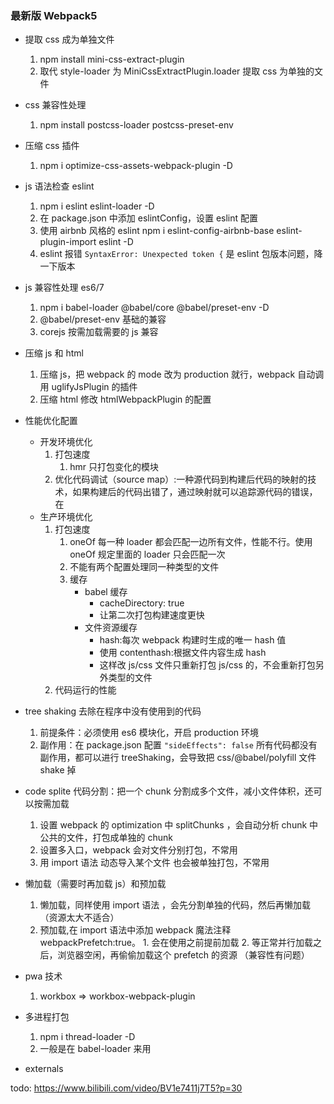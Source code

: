 ### 最新版 Webpack5

- 提取 css 成为单独文件

  1. npm install mini-css-extract-plugin
  2. 取代 style-loader 为 MiniCssExtractPlugin.loader 提取 css 为单独的文件

- css 兼容性处理

  1. npm install postcss-loader postcss-preset-env

- 压缩 css 插件

  1. npm i optimize-css-assets-webpack-plugin -D

- js 语法检查 eslint

  1. npm i eslint eslint-loader -D
  2. 在 package.json 中添加 eslintConfig，设置 eslint 配置
  3. 使用 airbnb 风格的 eslint npm i eslint-config-airbnb-base eslint-plugin-import eslint -D
  4. eslint 报错 `SyntaxError: Unexpected token {` 是 eslint 包版本问题，降一下版本

- js 兼容性处理 es6/7

  1. npm i babel-loader @babel/core @babel/preset-env -D
  2. @babel/preset-env 基础的兼容
  3. corejs 按需加载需要的 js 兼容

- 压缩 js 和 html

  1. 压缩 js，把 webpack 的 mode 改为 production 就行，webpack 自动调用 uglifyJsPlugin 的插件
  2. 压缩 html 修改 htmlWebpackPlugin 的配置

- 性能优化配置
  - 开发环境优化
    1. 打包速度
       1. hmr 只打包变化的模块
    1. 优化代码调试（source map）:一种源代码到构建后代码的映射的技术，如果构建后的代码出错了，通过映射就可以追踪源代码的错误，在
  - 生产环境优化
    1. 打包速度
       1. oneOf 每一种 loader 都会匹配一边所有文件，性能不行。使用 oneOf 规定里面的 loader 只会匹配一次
       2. 不能有两个配置处理同一种类型的文件
       3. 缓存
          - babel 缓存
            - cacheDirectory: true
            - 让第二次打包构建速度更快
          - 文件资源缓存
            - hash:每次 webpack 构建时生成的唯一 hash 值
            - 使用 contenthash:根据文件内容生成 hash
            - 这样改 js/css 文件只重新打包 js/css 的，不会重新打包另外类型的文件
    2. 代码运行的性能
- tree shaking 去除在程序中没有使用到的代码
  1. 前提条件：必须使用 es6 模块化，开启 production 环境
  2. 副作用：在 package.json 配置 `"sideEffects": false` 所有代码都没有副作用，都可以进行 treeShaking，会导致把 css/@babel/polyfill 文件 shake 掉
- code splite 代码分割：把一个 chunk 分割成多个文件，减小文件体积，还可以按需加载

  1. 设置 webpack 的 optimization 中 splitChunks ，会自动分析 chunk 中公共的文件，打包成单独的 chunk
  2. 设置多入口，webpack 会对文件分别打包，不常用
  3. 用 import 语法 动态导入某个文件 也会被单独打包，不常用

- 懒加载（需要时再加载 js）和预加载

  1. 懒加载，同样使用 import 语法 ，会先分割单独的代码，然后再懒加载（资源太大不适合）
  2. 预加载,在 import 语法中添加 webpack 魔法注释 webpackPrefetch:true。 1. 会在使用之前提前加载 2. 等正常并行加载之后，浏览器空闲，再偷偷加载这个 prefetch 的资源 （兼容性有问题）

- pwa 技术
  1. workbox => workbox-webpack-plugin
- 多进程打包
  1. npm i thread-loader -D
  2. 一般是在 babel-loader 来用
- externals

todo: https://www.bilibili.com/video/BV1e7411j7T5?p=30
